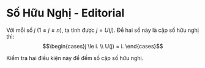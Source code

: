 # Số Hữu Nghị - Editorial

Với mỗi số $j \ (1 \le j \le n),$ ta tính được $j = U(j)$. Để hai số này là cặp số hữu nghị thì:
$$\begin{cases}j \le i. \\ U(j) = i. \end{cases}$$

Kiểm tra hai điều kiện này để đếm số cặp số hữu nghị.